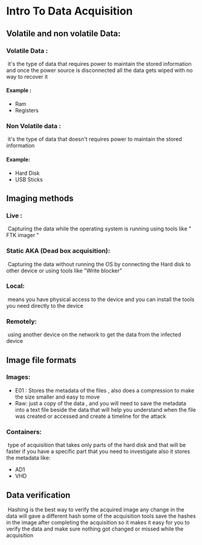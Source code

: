 # Intro To Data Acquisition 



## Volatile and non volatile Data:

### Volatile Data :	

 ​	it's the type of data that requires power to maintain the stored information and once the power source is disconnected all the data gets wiped with no way to recover it 

#### Example :

- Ram 
- Registers

### Non Volatile data  :	

​		 it's the type of data that doesn't requires power to maintain the stored information 

#### Example:

- Hard Disk
- USB Sticks

## Imaging methods

### Live :

​	Capturing the data while the operating system is running using tools like " FTK imager "

### Static AKA (Dead box acquisition):

​	Capturing the data without running the OS by connecting the Hard disk to other device or using tools like "Write blocker"

### Local:   

​	means you have physical access to the device and you can install the tools you need directly to the device 

### Remotely:

​	using another device on the network to get the data from the infected device 

## Image file formats

### Images:

- E01 : Stores the metadata of the files , also does a compression to make the size smaller and easy to move 
- Raw: just a copy of the data , and you will need to save the metadata into a text file beside the data that will help you understand when the file was created or accessed and create a timeline for the attack 

### Containers:

​	type of acquisition that takes only parts of the hard disk and that will be faster if you have a specific part that you need to investigate also it stores the metadata like:
- AD1
- VHD

## Data verification 

​	Hashing is the best way to verify the acquired image any change in the data will gave a different hash
some of the acquisition tools save the hashes in the image after completing the acquisition so it makes it easy for you to verify the data and make sure nothing got changed or missed while the acquisition
